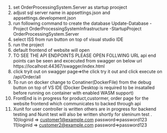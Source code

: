 
1) set OrderProcessingSystem.Server as startup prooject
2) adjust sql server name in appsettings.json and appsettings.development.json
3) run following command to create the database
       Update-Database -Project OrderProcessingSystemInfrastructure -StartupProject OrderProcessingSystem.Server
4) select ISS from run button on top of visual studio IDE
5) run the project
5) default frontend of website will open 
6) TO SEE THE API ENDPOINTS PLEASE OPEN FOLLWING URL
    api end points can be seen and excecuted from swagger on below url
    https://localhost:44367/swagger/index.html   
7) click tryit out on swagger page=>the click try it out and click execute on /api/Order/all 
8) To run on docker change to Conatiner(DockerFile) from the debug button on top of VS IDE (Docker Desktop is required to be insatalled before running on container with enabled WASM support)
9) FrontEnd is in progress for product,custormer, order page for the website frontend which communicates to backed through api
9) Xunit for user controller is written others are in progress for backend testing and Nunit test will also be written shortly for sleninum test .
10)loginid => customer1@example.com  password=>password123
11)loginid => customer2@example.com  password=>password123
